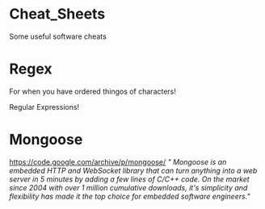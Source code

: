 # Cheat_Sheets
Some useful software cheats

# Regex 
For when you have ordered thingos of characters!

Regular Expressions!

# Mongoose
https://code.google.com/archive/p/mongoose/
*" Mongoose is an embedded HTTP and WebSocket library that can turn anything into a web server in 5 minutes by adding a few lines of C/C++ code. On the market since 2004 with over 1 million cumulative downloads, it's simplicity and flexibility has made it the top choice for embedded software engineers."*
